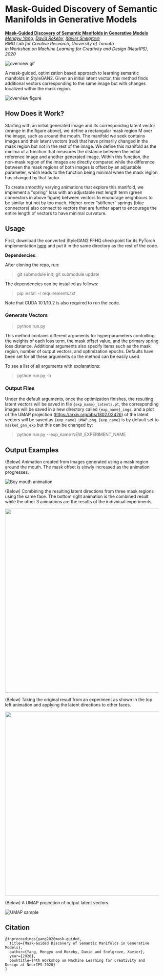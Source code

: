 # Mask-Guided Discovery of Semantic Manifolds in Generative Models

**[Mask-Guided Discovery of Semantic Manifolds in Generative Models](https://arxiv.org/abs/2105.07273)**<br>
  *[Mengyu Yang](https://mengyu.page/),
  [David Rokeby](https://www.cdtps.utoronto.ca/people/directories/all-faculty/david-rokeby),
  [Xavier Snelgrove](https://wxs.ca/)<br>
  BMO Lab for Creative Research, University of Toronto  
in Workshop on Machine Learning for Creativity and Design (NeurIPS), 2020*

![overview gif](figures/multi-mask.gif)

A mask-guided, optimization based approach to learning semantic manifolds in StyleGAN2. Given an initial latent vector, this method finds additional vectors corresponding to the same image but with changes localized within the mask region. 

![overview figure](figures/overview.png)

## How Does it Work? 

Starting with an initial generated image and its corresponding latent vector (orange in the figure above), we define a rectangular mask region M over
the image, such as around the mouth. The manifold we seek contains images and their latent vectors (red) that have primarily changed in the mask region but not in the rest of the image. We define this manifold as the minima of a function that measures the distance between the initial reference image and another generated image. Within this function, the non-mask region of the images are directly compared while the difference between the mask regions of both images is offset by an adjustable parameter, which leads to the function being minimal when the mask region has changed by that factor. 

To create smoothly varying animations that explore this manifold, we implement a "spring" loss with an adjustable rest length term (green connectors in above figure) between vectors to encourage neighbours to be similar but not by too much. Higher-order “stiffener” springs (blue connectors) also connect to vectors that are further apart to encourage the entire length of vectors to have minimal curvature. 

## Usage 

First, download the converted StyleGAN2 FFHQ checkpoint for its PyTorch implementation [here](https://drive.google.com/file/d/1v0iLBeuaegDZb3BIBb1CSmfsNSRiNWqI/view?usp=sharing) and put it in the same directory as the rest of the code. 

**Dependencies:**

After cloning the repo, run:

> git submodule init; git submodule update

The dependencies can be installed as follows:

> pip install -r requirements.txt

Note that CUDA 10.1/10.2 is also required to run the code.

### Generate Vectors 

> python run.py 

This method contains different arguments for hyperparameters controlling the weights of each loss term, the mask offset value, and the primary spring loss distance. Additional arguments also specify items such as the mask region, number of output vectors, and optimization epochs. Defaults have been set for all these arguments so the method can be easily used. 

To see a list of all arguments with explanations: 

> python run.py -h 

### Output Files 

Under the default arguments, once the optimization finishes, the resulting latent vectors will be saved in file `{exp_name}_latents.pt`, the corresponding images will be saved in a new directory called `{exp_name}_imgs`, and a plot of the UMAP projection (https://arxiv.org/abs/1802.03426) of the latent vectors will be saved as `{exp_name}_UMAP.png`. `{exp_name}` is by default set to `masked_gan_exp` but this can be changed by:

> python run.py --exp_name NEW_EXPERIMENT_NAME

## Output Examples 

(Below) Animation created from images generated using a mask region around the mouth. The mask offset is slowly increased as the animation progresses. 

![Boy mouth animation](figures/boy_mouth.gif)

(Below) Combining the resulting latent directions from three mask regions using the same face. The bottom right animation is the combined result while the other 3 animations are the results of the individual experiments.  

<img src="https://github.com/bmolab/masked-gan-manifold/blob/main/figures/3-feat-combined.gif" width="600" height="600">

(Below) Taking the original result from an experiment as shown in the top left animation and applying the latent directions to other faces.

<img src="https://github.com/bmolab/masked-gan-manifold/blob/main/figures/feat-to-diff-faces.gif" width="600" height="600">

(Below) A UMAP projection of output latent vectors. 

![UMAP sample](figures/UMAP.png)


## Citation

```
@inproceedings{yang2020mask-guided,
  title={Mask-Guided Discovery of Semantic Manifolds in Generative Models},
  author={Yang, Mengyu and Rokeby, David and Snelgrove, Xavier},
  year={2020},
  booktitle={4th Workshop on Machine Learning for Creativity and Design at NeurIPS 2020}
}
```


